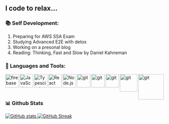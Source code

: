 ## I code to relax...

### 📚 Self Development:

<ol>
  <li> Preparing for AWS SSA Exam </li>
  <li> Studying Advanced E2E with detox </li>
  <li> Working on a presonal blog </li>
  <li> Reading:  Thinking, Fast and Slow by Daniel Kahneman  </li>
  </ol>

### 🔨 Languages and Tools:
<a href="https://firebase.google.com/" target="_blank"> <img align="left" src="https://raw.githubusercontent.com/rahul-jha98/github_readme_icons/main/language_and_tools/square/firebase/firebase.svg" alt="firebase" height ="42px"/> </a>
<a href="https://developer.mozilla.org/en-US/docs/Web/JavaScript" target="_blank"> <img align="left" alt="JavaScript" height ="42px"  src="https://raw.githubusercontent.com/rahul-jha98/github_readme_icons/main/language_and_tools/square/javascript/javascript.svg"> </a>
<a href="https://www.typescriptlang.org/" target="_blank"><img align="left" alt="Typescirpt" height ="42px" src="https://raw.githubusercontent.com/rahul-jha98/github_readme_icons/main/language_and_tools/square/typescript/typescript.svg"></a>
<a href="https://reactjs.org/" target="_blank"> <img align="left" alt="React" height ="42px" src="https://raw.githubusercontent.com/rahul-jha98/github_readme_icons/main/language_and_tools/square/react/react.svg"></a>
<a href="https://nodejs.org" target="_blank"><img align="left" alt="Node.js" height ="42px" src="https://raw.githubusercontent.com/rahul-jha98/github_readme_icons/main/language_and_tools/square/node/node.svg"></a>
<a href="https://git-scm.com/" target="_blank"> <img src="https://raw.githubusercontent.com/rahul-jha98/github_readme_icons/main/language_and_tools/square/git-scm/git-scm.svg" align="left" alt="git" height='42px'/> </a>
<a href="https://aws.amazon.com/" target="_blank"> <img src="https://a0.awsstatic.com/libra-css/images/logos/aws_logo_smile_1200x630.png" align="left" alt="git" height='42px'/> </a>
<a href="https://www.docker.com/" target="_blank"> <img src="https://gitlab.msu.edu/uploads/-/system/group/avatar/6051/docker_logo.png" align="left" alt="git" height='42px'/> </a>
<a href="https://www.serverless.com/" target="_blank"> <img src="https://www.brcline.com/wp-content/uploads/2020/05/serverless-framework-logo.png" align="left" alt="git" height='55px'/> </a>
<a href="https://www.terraform.io/" target="_blank"> <img src="https://digital.ai/sites/default/files/pictures/styles/maxwidth_300/public/pt_logos/terraform.png?itok=Ovrgdxb5" align="left" alt="git" height='80px'/> </a>

<br/>
<br/>
<br/>



### 📊 Github Stats
<a href='https://github.com/Monir-Shembesh/github-stats-transparent'>
  
![GitHub stats](https://github-readme-stats.vercel.app/api?username=monir-shembesh&show_icons=true&theme=dark&count_private=true)
[![GitHub Streak](http://github-readme-streak-stats.herokuapp.com?user=monir-shembesh&theme=dark)](https://git.io/streak-stats)
</a>

<br>
